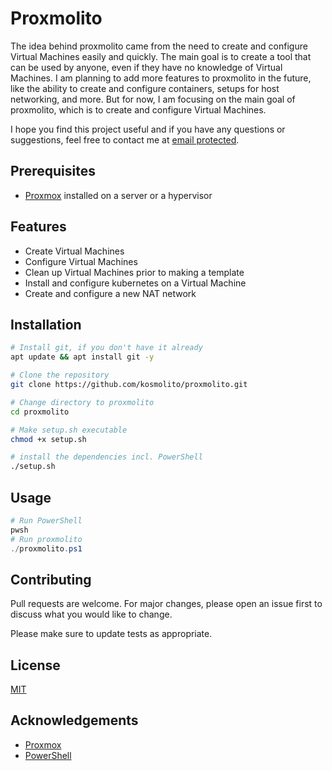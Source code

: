 # Proxmolito
The idea behind proxmolito came from the need to create and configure Virtual Machines easily and quickly. The main goal is to create a tool that can be used by anyone, even if they have no knowledge of Virtual Machines. I am planning to add more features to proxmolito in the future, like the ability to create and configure containers, setups for host networking, and more. But for now, I am focusing on the main goal of proxmolito, which is to create and configure Virtual Machines.

I hope you find this project useful and if you have any questions or suggestions, feel free to contact me at [email protected](mailto:said.karker@gmail.com).

## Prerequisites
* [Proxmox](https://www.proxmox.com/en/) installed on a server or a hypervisor

## Features
* Create Virtual Machines
* Configure Virtual Machines
* Clean up Virtual Machines prior to making a template
* Install and configure kubernetes on a Virtual Machine
* Create and configure a new NAT network

## Installation
```bash
# Install git, if you don't have it already
apt update && apt install git -y

# Clone the repository
git clone https://github.com/kosmolito/proxmolito.git

# Change directory to proxmolito
cd proxmolito

# Make setup.sh executable
chmod +x setup.sh

# install the dependencies incl. PowerShell
./setup.sh
```

## Usage
```PowerShell
# Run PowerShell
pwsh
# Run proxmolito
./proxmolito.ps1
```

## Contributing
Pull requests are welcome. For major changes, please open an issue first to discuss what you would like to change.

Please make sure to update tests as appropriate.

## License
[MIT](https://choosealicense.com/licenses/mit/)

## Acknowledgements
* [Proxmox](https://www.proxmox.com/en/)
* [PowerShell](https://docs.microsoft.com/en-us/powershell/)

